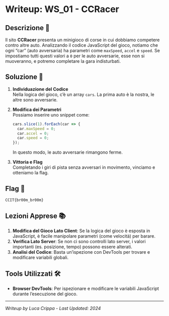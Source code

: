 # Writeup: WS_01 - CCRacer

## Descrizione 📝
Il sito **CCRacer** presenta un minigioco di corse in cui dobbiamo competere contro altre auto. Analizzando il codice JavaScript del gioco, notiamo che ogni “car” (auto avversaria) ha parametri come `maxSpeed`, `accel` e `speed`. Se impostiamo tutti questi valori a `0` per le auto avversarie, esse non si muoveranno, e potremo completare la gara indisturbati.

## Soluzione 🎯

1. **Individuazione del Codice**  
   Nella logica del gioco, c’è un array `cars`. La prima auto è la nostra, le altre sono avversarie.

2. **Modifica dei Parametri**  
   Possiamo inserire uno snippet come:
   ```js
   cars.slice(1).forEach(car => {
     car.maxSpeed = 0;
     car.accel = 0;
     car.speed = 0;
   });
   ```
   In questo modo, le auto avversarie rimangono ferme.

3. **Vittoria e Flag**  
   Completando i giri di pista senza avversari in movimento, vinciamo e otteniamo la flag.

## Flag 🏁
```
CCIT{br00m_br00m}
```

## Lezioni Apprese 📚
1. **Modifica del Gioco Lato Client**: Se la logica del gioco è esposta in JavaScript, è facile manipolare parametri (come velocità) per barare.
2. **Verifica Lato Server**: Se non ci sono controlli lato server, i valori importanti (es. posizione, tempo) possono essere alterati.
3. **Analisi del Codice**: Basta un’ispezione con DevTools per trovare e modificare variabili globali.

## Tools Utilizzati 🛠️
- **Browser DevTools**: Per ispezionare e modificare le variabili JavaScript durante l’esecuzione del gioco.

---

*Writeup by Luca Crippa - Last Updated: 2024*
